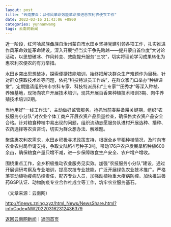 ```yaml
---
layout: post
title: "云南蒙自：以作风革命效能革命推进惠农利农便农工作"
date: 2022-03-16 21:43:06 +0800
categories: yunnanwang
tags: 云南网新闻
---
```

<p>近一阶段，红河哈尼族彝族自治州蒙自市水田乡坚持党建引领各项工作，扎实推进作风革命效能革命建设，深入开展“担当实干争先跨越——提升蒙自首位度”大讨论活动，以思想破冰、作风转变、效能提升服务“三农”，切实将理论学习成果转化为惠农利农便农的有力举措。</p>
 <p>水田乡突出思想破冰，探索便捷技能培训，始终把解决群众生产难题作为目标，针对群众获取技术难等问题，依托“科技特派员工作站”，在群众家门口举办“种植课堂”，定期邀请组织州市农科专家、科技特派员和“土专家”“田秀才”等深入种植、养殖基地，现场向农户开展技术培训，现共开展百香果种植技术培训3期、肉牛养殖技术培训2期。</p>
 <p>当地用好“一线工作法”，主动做好监管服务。抢抓当前春耕备耕关键期，组织“农技服务小分队”对农业个体工商户开展农资产品质量检查，确保售卖农资产品安全合格。针对粮食种植中易出现的问题，组织流动志愿服务队进村开展选种、播种、农药选择等农资咨询，切实为群众想办法、解难题。</p>
 <p>聚焦惠农利农需求，水田乡积极寻求政策支持，根据全乡旱稻种植情况，及时向市农业农村局申请支持，争取文陆稻4号种子3吨，带动176户农户发展旱稻种植600余亩，确保粮食产量只增不减，进一步保障粮食生产安全、农户增产增收。</p>
 <p>围绕重点工作，全乡积极推动农业服务见实效。加强“农技服务小分队”建设，通过开展调研考察及专业培训，提高农技专业技能，广泛开展绿色农业技术推广。严格落实动植物疫病防控责任，配齐专业人员，加强动植物重大疫病防控。加快推进兽药GSP认证、动物防疫专业合作社成立等工作，筑牢农业服务基石。</p>
 <p></p><p class="em_media">（文章来源：云南网）</p>

<http://finews.zning.xyz/html_News/NewsShare.html?infoCode=NW202203162312436379>

[返回云南网新闻](//finews.withounder.com/category/yunnanwang.html)｜[返回首页](//finews.withounder.com/)
